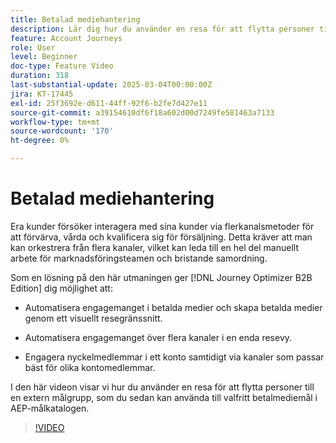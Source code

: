 ```yaml
---
title: Betalad mediehantering
description: Lär dig hur du använder en resa för att flytta personer till en extern målgrupp, som du sedan kan använda till valfritt betalmediemål i AEP målkatalog.
feature: Account Journeys
role: User
level: Beginner
doc-type: Feature Video
duration: 318
last-substantial-update: 2025-03-04T00:00:00Z
jira: KT-17445
exl-id: 25f3692e-d611-44ff-92f6-b2fe7d427e11
source-git-commit: a39154610df6f18a602d00d7249fe581463a7133
workflow-type: tm+mt
source-wordcount: '170'
ht-degree: 0%

---
```


# Betalad mediehantering

Era kunder försöker interagera med sina kunder via flerkanalsmetoder för att förvärva, vårda och kvalificera sig för försäljning. Detta kräver att man kan orkestrera från flera kanaler, vilket kan leda till en hel del manuellt arbete för marknadsföringsteamen och bristande samordning.

Som en lösning på den här utmaningen ger [!DNL Journey Optimizer B2B Edition] dig möjlighet att:

* Automatisera engagemanget i betalda medier och skapa betalda medier genom ett visuellt resegränssnitt.

* Automatisera engagemanget över flera kanaler i en enda resevy.

* Engagera nyckelmedlemmar i ett konto samtidigt via kanaler som passar bäst för olika kontomedlemmar.

I den här videon visar vi hur du använder en resa för att flytta personer till en extern målgrupp, som du sedan kan använda till valfritt betalmediemål i AEP-målkatalogen.

>[!VIDEO](https://video.tv.adobe.com/v/3448649/?learn=on&enablevpops)
